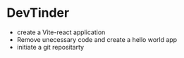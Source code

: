 # DevTinder

- create a Vite-react application
- Remove unecessary code and create a hello world app
- initiate a git repositarty